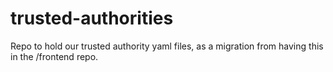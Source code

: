 # trusted-authorities
Repo to hold our trusted authority yaml files, as a migration from having this in the /frontend repo.
